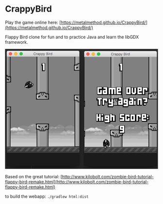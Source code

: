 # CrappyBird
Play the game online here:
[https://metalmethod.github.io/CrappyBird/](https://metalmethod.github.io/CrappyBird/)

Flappy Bird clone for fun and to practice Java and learn the libGDX framework.

![alt text](screenshots.png)

Based on the great tutorial:
[http://www.kilobolt.com/zombie-bird-tutorial-flappy-bird-remake.html](http://www.kilobolt.com/zombie-bird-tutorial-flappy-bird-remake.html)

to build the webapp:
 ```./gradlew html:dist```